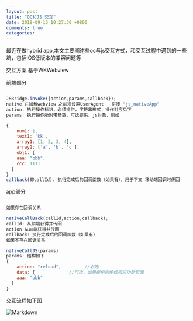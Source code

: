 ```yaml
---
layout: post
title: "OC和JS 交互"
date: 2018-09-15 10:27:30 +0800
comments: true
categories: 
---
```




最近在做hybrid app,本文主要阐述些oc与js交互方式，和交互过程中遇到的一些坑，包括iOS低版本的兼容问题等<!--more-->

交互方案 基于WKWebview

前端部分
```javascript

JSBridge.invoke({action,params,callback});
native 在加载webview 之前须设置UserAgent   拼接 "js_nativeApp"
action: 执行操作标识，必须提供，字符串形式，操作对应见下
params: 执行操作所附带参数，可选提供，js对象，例如

{
    num1: 1,
    text1: 'kk',
    array1: [1, 2, 3, 4],
    array2: ['a', 'b', 'c'],
    obj1: {
    aaa: "bbb",
    ccc: 1111
  }
}
callback(即callId): 执行完成后的回调函数（如果有），用于下文 移动端回调时传回
```

app部分

```javascript

如果存在回调关系

nativeCallBack(callId,action,callback);
callId: 从前端获得并传回
action 从前端获得并传回
callback: 执行完成后的回调函数（如果有）
如果不存在回调关系

nativeCallJS(params)
params: 结构如下
{
    action: "reload",         //必选
    data: {             //可选，如果提供则传给相应功能页面
    aaa: "bbb"
  }
} 

```

交互流程如下图

![Markdown](http://outodkqy4.bkt.clouddn.com/WechatIMG11.jpeg)
